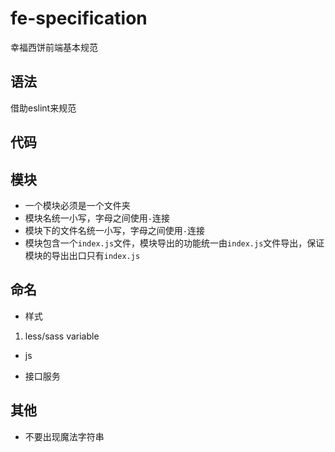 # fe-specification

幸福西饼前端基本规范

## 语法

借助eslint来规范

## 代码

## 模块

- 一个模块必须是一个文件夹
- 模块名统一小写，字母之间使用`-`连接
- 模块下的文件名统一小写，字母之间使用`-`连接
- 模块包含一个`index.js`文件，模块导出的功能统一由`index.js`文件导出，保证模块的导出出口只有`index.js`

## 命名

- 样式

1. less/sass variable

- js

- 接口服务

## 其他

- 不要出现魔法字符串

